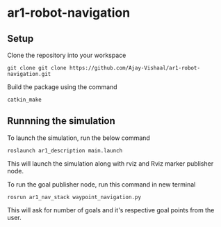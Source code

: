 # ar1-robot-navigation

## Setup
Clone the repository into your workspace
```
git clone git clone https://github.com/Ajay-Vishaal/ar1-robot-navigation.git
```
Build the package using the command
```
catkin_make
```

## Runnning the simulation
To launch the simulation, run the below command
```
roslaunch ar1_description main.launch
```
This will launch the simulation along with rviz and Rviz marker publisher node.

To run the goal publisher node, run this command in new terminal
```
rosrun ar1_nav_stack waypoint_navigation.py 
```
This will ask for number of goals and it's respective goal points from the user.
